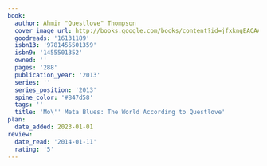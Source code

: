 ```yaml
---
book:
  author: Ahmir "Questlove" Thompson
  cover_image_url: http://books.google.com/books/content?id=jfxkngEACAAJ&printsec=frontcover&img=1&zoom=1&source=gbs_api
  goodreads: '16131189'
  isbn13: '9781455501359'
  isbn9: '1455501352'
  owned: ''
  pages: '288'
  publication_year: '2013'
  series: ''
  series_position: '2013'
  spine_color: '#847d58'
  tags: ''
  title: 'Mo\'' Meta Blues: The World According to Questlove'
plan:
  date_added: 2023-01-01
review:
  date_read: '2014-01-11'
  rating: '5'
---
```

